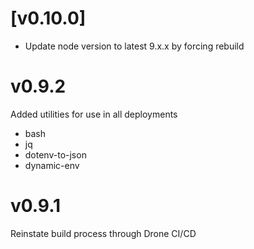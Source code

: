 
# [v0.10.0]

- Update node version to latest 9.x.x by forcing rebuild

# v0.9.2

Added utilities for use in all deployments
- bash
- jq
- dotenv-to-json 
- dynamic-env 

# v0.9.1

Reinstate build process through Drone CI/CD
